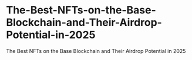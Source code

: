 # The-Best-NFTs-on-the-Base-Blockchain-and-Their-Airdrop-Potential-in-2025
The Best NFTs on the Base Blockchain and Their Airdrop Potential in 2025
